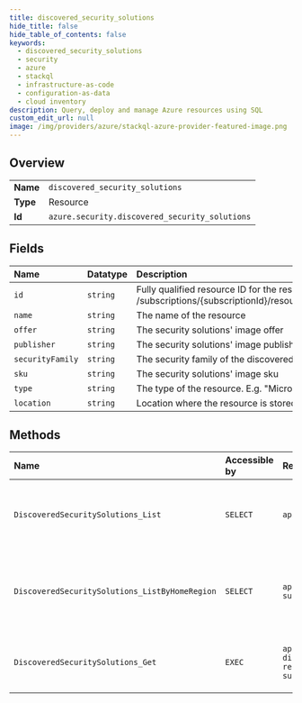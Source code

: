 ```yaml
---
title: discovered_security_solutions
hide_title: false
hide_table_of_contents: false
keywords:
  - discovered_security_solutions
  - security
  - azure    
  - stackql
  - infrastructure-as-code
  - configuration-as-data
  - cloud inventory
description: Query, deploy and manage Azure resources using SQL
custom_edit_url: null
image: /img/providers/azure/stackql-azure-provider-featured-image.png
---
```

  
    

## Overview
<table><tbody>
<tr><td><b>Name</b></td><td><code>discovered_security_solutions</code></td></tr>
<tr><td><b>Type</b></td><td>Resource</td></tr>
<tr><td><b>Id</b></td><td><code>azure.security.discovered_security_solutions</code></td></tr>
</tbody></table>

## Fields
| Name | Datatype | Description |
|:-----|:---------|:------------|
| `id` | `string` | Fully qualified resource ID for the resource. Ex - /subscriptions/{subscriptionId}/resourceGroups/{resourceGroupName}/providers/{resourceProviderNamespace}/{resourceType}/{resourceName} |
| `name` | `string` | The name of the resource |
| `offer` | `string` | The security solutions' image offer |
| `publisher` | `string` | The security solutions' image publisher |
| `securityFamily` | `string` | The security family of the discovered solution |
| `sku` | `string` | The security solutions' image sku |
| `type` | `string` | The type of the resource. E.g. "Microsoft.Compute/virtualMachines" or "Microsoft.Storage/storageAccounts" |
| `location` | `string` | Location where the resource is stored |
## Methods
| Name | Accessible by | Required Params | Description |
|:-----|:--------------|:----------------|:------------|
| `DiscoveredSecuritySolutions_List` | `SELECT` | `api-version, subscriptionId` | Gets a list of discovered Security Solutions for the subscription. |
| `DiscoveredSecuritySolutions_ListByHomeRegion` | `SELECT` | `api-version, ascLocation, subscriptionId` | Gets a list of discovered Security Solutions for the subscription and location. |
| `DiscoveredSecuritySolutions_Get` | `EXEC` | `api-version, ascLocation, discoveredSecuritySolutionName, resourceGroupName, subscriptionId` | Gets a specific discovered Security Solution. |

